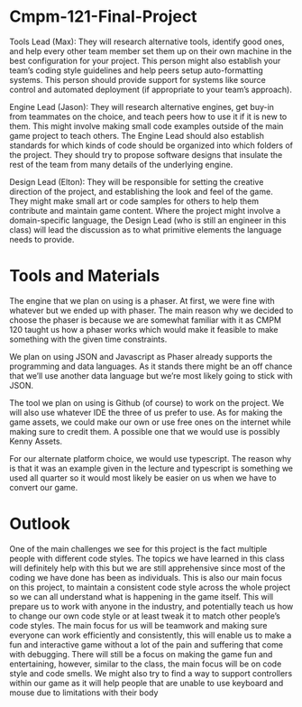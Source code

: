 # Cmpm-121-Final-Project


Tools Lead (Max): They will research alternative tools, identify good ones, and help every other team member set them up on their own machine in the best configuration for your project. This person might also establish your team’s coding style guidelines and help peers setup auto-formatting systems. This person should provide support for systems like source control and automated deployment (if appropriate to your team’s approach).


Engine Lead (Jason): They will research alternative engines, get buy-in from teammates on the choice, and teach peers how to use it if it is new to them. This might involve making small code examples outside of the main game project to teach others. The Engine Lead should also establish standards for which kinds of code should be organized into which folders of the project. They should try to propose software designs that insulate the rest of the team from many details of the underlying engine.


Design Lead (Elton): They will be responsible for setting the creative direction of the project, and establishing the look and feel of the game. They might make small art or code samples for others to help them contribute and maintain game content. Where the project might involve a domain-specific language, the Design Lead (who is still an engineer in this class) will lead the discussion as to what primitive elements the language needs to provide.

# Tools and Materials


The engine that we plan on using is a phaser. At first, we were fine with whatever but we ended up with phaser. The main reason why we decided to choose the phaser is because we are somewhat familiar with it as CMPM 120 taught us how a phaser works which would make it feasible to make something with the given time constraints.



We plan on using JSON and Javascript as Phaser already supports the programming and data languages. As it stands there might be an off chance that we’ll use another data language but we’re most likely going to stick with JSON.


The tool we plan on using is Github (of course) to work on the project. We will also use whatever IDE the three of us prefer to use. As for making the game assets, we could make our own or use free ones on the internet while making sure to credit them. A possible one that we would use is possibly Kenny Assets. 


For our alternate platform choice, we would use typescript. The reason why is that it was an example given in the lecture and typescript is something we used all quarter so it would most likely be easier on us when we have to convert our game. 



# Outlook


One of the main challenges we see for this project is the fact multiple people with different code styles. The topics we have learned in this class will definitely help with this but we are still apprehensive since most of the coding we have done has been as individuals. This is also our main focus on this project, to maintain a consistent code style across the whole project so we can all understand what is happening in the game itself. This will prepare us to work with anyone in the industry, and potentially teach us how to change our own code style or at least tweak it to match other people’s code styles. The main focus for us will be teamwork and making sure everyone can work efficiently and consistently, this will enable us to make a fun and interactive game without a lot of the pain and suffering that come with debugging. There will still be a focus on making the game fun and entertaining, however, similar to the class, the main focus will be on code style and code smells. We might also try to find a way to support controllers within our game as it will help people that are unable to use keyboard and mouse due to limitations with their body 
